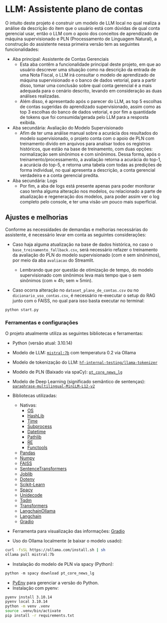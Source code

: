 # LLM: Assistente plano de contas
O intuito deste projeto é construir um modelo de LLM local no qual realiza a análise da descrição do item que o usuário está com dúvidas de qual conta gerencial usar, então o LLM com o apoio dos conceitos de aprendizado de máquina supervisionado e PLN (Processamento de Linguagem Natural), a construção do assistente nessa primeira versão tem as seguintes funcionalidades:

- Aba principal: Assistente de Contas Gerenciais
  - Esta aba contêm a funcionalidade principal deste projeto, em que ao usuário descrever uma situação como na descrição da entrada de uma Nota Fiscal, o LLM irá consultar o modelo de aprendizado de máquina supervisionado e o banco de dados vetorial, para a partir disso, tomar uma conclusão sobre qual conta gerencial é a mais adequada para o cenário descrito, levando em consideração as duas análises realizadas.
  - Além disso, é apresentado após o parecer do LLM, as top 5 escolhas de contas sugeridas do aprendizado supervisionado, assim como as top 3 escolhas do banco de dados vetorial, e por fim a quantidade de tokens que foi consumida/gerada pelo LLM para a resposta exibida.
- Aba secundária: Avaliação do Modelo Supervisionado
  - Afim de ter uma análise manual sobre a acurácia dos resultados do modelo supervisionado, o projeto conta com o apoio de PLN com treinamento divido em arquivos para analisar todos os registros históricos, que estão na base de treinamento, com duas opções: normalização sem sinônimos e com sinônimos. Dessa forma, após o treinamento/processamento, a avaliação retorna a acurácia do top-1, a acurácia do top-5, e retorna uma tabela com todas as predições de forma individual, no qual apresenta a descrição, a conta gerencial verdadeira e a conta gerencial predita.
- Aba secundária: Logs
  - Por fim, a aba de logs está presente apenas para poder monitorar caso tenha alguma alteração nos modelos, ou relacionado a parte de atualização e regeneração dos modelos, para poder assim ver o log completo pelo console, e ter uma visão um pouco mais superficial.

## Ajustes e melhorias
Conforme as necessidades de demandas e melhorias necessárias do assistente, é necessário levar em conta as seguintes considerações:

- Caso haja alguma atualização na base de dados histórica, no caso o `base_treinamento_fallback.csv`, será necessário refazer o treinamento da avaliação do PLN do modelo supervisionado (com e sem sinônimos), por meio da aba `avaliacao` do Streamlit.
  - Lembrando que por questão de otimização de tempo, do modelo supervisionado com sinônimos leva mais tempo que o sem sinônimos (com ≈ 4h; sem ≈ 5min).

- Caso ocorra alteração no `dataset_plano_de_contas.csv` ou no `dicionario_uso_contas.csv`, é necessário re-executar o setup do RAG junto com o FAISS, no qual para isso basta executar no terminal:

```python
python start.py
```

### Ferramentas e configurações
O projeto atualmente utiliza as seguintes bibliotecas e ferramentas:
- Python (versão atual: 3.10.14)
- Modelo de LLM: [`mistral:7b`](https://ollama.com/library/mistral:7b) com temperatura 0.2 via Ollama
- Modelo de tokenização do LLM: [`hf-internal-testing/llama-tokenizer`](https://huggingface.co/hf-internal-testing/llama-tokenizer)
- Modelo de PLN (Baixado via spaCy): [`pt_core_news_lg`](https://spacy.io/models/pt)
- Modelo de Deep Learning (significado semântico de sentenças): [`paraphrase-multilingual-MiniLM-L12-v2`](https://huggingface.co/sentence-transformers/paraphrase-multilingual-MiniLM-L12-v2)

- Bibliotecas utilizadas:
  - Nativas:
    - [OS](https://docs.python.org/3/library/os.html)
    - [HashLib](https://docs.python.org/3/library/hashlib.html)
    - [Time](https://docs.python.org/3/library/time.html)
    - [Subprocess](https://docs.python.org/3/library/subprocess.html)
    - [Datetime](https://docs.python.org/3/library/datetime.html)
    - [Pathlib](https://docs.python.org/3/library/pathlib.html)
    - [RE](https://docs.python.org/3/library/re.html)
    - [Functools](https://docs.python.org/3/library/functools.html)
  - [Pandas](https://pandas.pydata.org)
  - [Numpy](https://numpy.org)
  - [FAISS](https://ai.meta.com/tools/faiss)
  - [SentenceTransformers](https://sbert.net)
  - [Joblib](https://joblib.readthedocs.io/en/stable)
  - [Dotenv](https://github.com/theskumar/python-dotenv)
  - [Scikit-Learn](https://scikit-learn.org/stable)
  - [Spacy](https://spacy.io)
  - [Unidecode](https://github.com/avian2/unidecode)
  - [Tqdm](https://tqdm.github.io)
  - [Transformers](https://github.com/huggingface/transformers)
  - [LangchainOllama](https://python.langchain.com/docs/integrations/chat/ollama)
  - [Langchain](https://www.langchain.com)
  - [Gradio](https://www.gradio.app)

- Ferramenta para visualização das informações: [Gradio](https://www.gradio.app)
- Uso do Ollama localmente (e baixar o modelo usado):
```bash
curl -fsSL https://ollama.com/install.sh | sh
ollama pull mistral:7b
```
- Instalação do modelo de PLN via spacy (Python):
```python
python -m spacy download pt_core_news_lg
```
- [PyEnv](https://github.com/pyenv/pyenv) para gerenciar a versão do Python.
- Instalação com pyenv:
```bash
pyenv install 3.10.14
pyenv local 3.10.14
python -m venv .venv
source .venv/bin/activate
pip install -r requirements.txt
```
